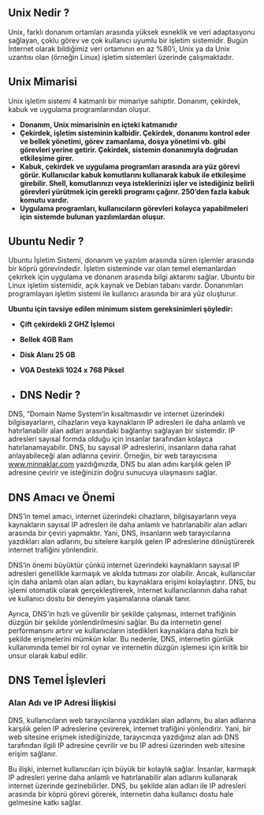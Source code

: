 ## Unix Nedir ?

   Unix, farklı donanım ortamları arasında yüksek esneklik ve veri adaptasyonu sağlayan, çoklu görev ve çok kullanıcı uyumlu bir işletim sistemidir. Bugün İnternet olarak bildiğimiz veri ortamının en az %80’i, Unix ya da Unix uzantısı olan (örneğin Linux) işletim sistemleri üzerinde çalışmaktadır.

## Unix Mimarisi
Unix işletim sistemi 4 katmanlı bir mimariye sahiptir. Donanım, çekirdek, kabuk ve uygulama programlarından oluşur.
-   **Donanım, Unix mimarisinin en içteki katmanıdır**
-   **Çekirdek, işletim sisteminin kalbidir. Çekirdek, donanımı kontrol eder ve bellek yönetimi, görev zamanlama, dosya yönetimi vb. gibi görevleri yerine getirir. Çekirdek, sistemin donanımıyla doğrudan etkileşime girer.**
-   **Kabuk, çekirdek ve uygulama programları arasında ara yüz görevi görür. Kullanıcılar kabuk komutlarını kullanarak kabuk ile etkileşime girebilir. Shell, komutlarınızı veya isteklerinizi işler ve istediğiniz belirli görevleri yürütmek için gerekli programı çağırır. 250’den fazla kabuk komutu vardır.**
-   **Uygulama programları, kullanıcıların görevleri kolayca yapabilmeleri için sistemde bulunan yazılımlardan oluşur.**

## Ubuntu Nedir ?
Ubuntu İşletim Sistemi, donanım ve yazılım arasında süren işlemler arasında bir köprü görevindedir. İşletim sisteminde var olan temel elemanlardan çekirkek için uygulama ve donanım arasında bilgi aktarımı sağlar. Ubuntu bir Linux işletim sistemidir, açık kaynak ve Debian tabanı vardır. Donanımları programlayan işletim sistemi ile kullanıcı arasında bir ara yüz oluşturur.

**Ubuntu için tavsiye edilen minimum sistem gereksinimleri şöyledir:**

-   **Çift çekirdekli 2 GHZ İşlemci**
-   **Bellek 4GB Ram**
-   **Disk Alanı 25 GB**
-   **VGA Destekli 1024 x 768 Piksel**

-   ## DNS Nedir ?
DNS, “Domain Name System’in kısaltmasıdır ve internet üzerindeki bilgisayarların, cihazların veya kaynakların IP adresleri ile daha anlamlı ve hatırlanabilir alan adları arasındaki bağlantıyı sağlayan bir sistemdir. IP adresleri sayısal formda olduğu için insanlar tarafından kolayca hatırlanamayabilir. DNS, bu sayısal IP adreslerini, insanların daha rahat anlayabileceği alan adlarına çevirir. Örneğin, bir web tarayıcısına www.minnaklar.com yazdığınızda, DNS bu alan adını karşılık gelen IP adresine çevirir ve isteğinizin doğru sunucuya ulaşmasını sağlar.

## DNS Amacı ve Önemi
DNS’in temel amacı, internet üzerindeki cihazların, bilgisayarların veya kaynakların sayısal IP adresleri ile daha anlamlı ve hatırlanabilir alan adları arasında bir çeviri yapmaktır. Yani, DNS, insanların web tarayıcılarına yazdıkları alan adlarını, bu sitelere karşılık gelen IP adreslerine dönüştürerek internet trafiğini yönlendirir.

DNS’in önemi büyüktür çünkü internet üzerindeki kaynakların sayısal IP adresleri genellikle karmaşık ve akılda tutması zor olabilir. Ancak, kullanıcılar için daha anlamlı olan alan adları, bu kaynaklara erişimi kolaylaştırır. DNS, bu işlemi otomatik olarak gerçekleştirerek, internet kullanıcılarının daha rahat ve kullanıcı dostu bir deneyim yaşamalarına olanak tanır.

Ayrıca, DNS’in hızlı ve güvenilir bir şekilde çalışması, internet trafiğinin düzgün bir şekilde yönlendirilmesini sağlar. Bu da internetin genel performansını artırır ve kullanıcıların istedikleri kaynaklara daha hızlı bir şekilde erişmelerini mümkün kılar. Bu nedenle, DNS, internetin günlük kullanımında temel bir rol oynar ve internetin düzgün işlemesi için kritik bir unsur olarak kabul edilir.

## DNS Temel İşlevleri
### Alan Adı ve IP Adresi İlişkisi
DNS, kullanıcıların web tarayıcılarına yazdıkları alan adlarını, bu alan adlarına karşılık gelen IP adreslerine çevirerek, internet trafiğini yönlendirir. Yani, bir web sitesine erişmek istediğinizde, tarayıcınıza yazdığınız alan adı DNS tarafından ilgili IP adresine çevrilir ve bu IP adresi üzerinden web sitesine erişim sağlanır.

Bu ilişki, internet kullanıcıları için büyük bir kolaylık sağlar. İnsanlar, karmaşık IP adresleri yerine daha anlamlı ve hatırlanabilir alan adlarını kullanarak internet üzerinde gezinebilirler. DNS, bu şekilde alan adları ile IP adresleri arasında bir köprü görevi görerek, internetin daha kullanıcı dostu hale gelmesine katkı sağlar.
